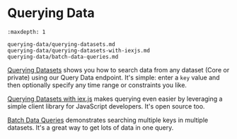 # Querying Data

```{toctree}
:maxdepth: 1

querying-data/querying-datasets.md
querying-data/querying-datasets-with-iexjs.md
querying-data/batch-data-queries.md
```

[Querying Datasets](./querying-data/querying-datasets.md) shows you how to search data from any dataset (Core or private) using our Query Data endpoint. It's simple: enter a `key` value and then optionally specify any time range or constraints you like.

[Querying Datasets with iex.js](./querying-data/querying-datasets-with-iexjs.md) makes querying even easier by leveraging a simple client library for JavaScript developers. It's open source too.

[Batch Data Queries](./querying-data/batch-data-queries.md) demonstrates searching multiple keys in multiple datasets. It's a great way to get lots of data in one query.

<!--[SQL Query with the API](./querying-data/sql-query-with-the-api.md) demonstrates searching datasets using full-on SQL queries.-->